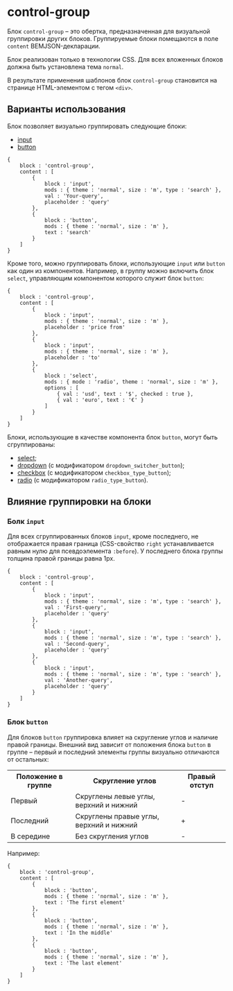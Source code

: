 # control-group

Блок `control-group` – это обертка, предназначенная для визуальной группировки других блоков. Группируемые блоки помещаются в поле `content` BEMJSON-декларации.

Блок реализован только в технологии CSS. Для всех вложенных блоков должна быть установлена тема `normal`.

В результате применения шаблонов блок `control-group` становится на странице HTML-элементом с тегом `<div>`.

## Варианты использования

Блок позволяет визуально группировать следующие блоки:

* [input](../input/input.ru.md)
* [button](../button/button.ru.md)

```bemjson
{
    block : 'control-group',
    content : [
        {
            block : 'input',
            mods : { theme : 'normal', size : 'm', type : 'search' },
            val : 'Your-query',
            placeholder : 'query'
        },
        {
            block : 'button',
            mods : { theme : 'normal', size : 'm' },
            text : 'search'
        }
    ]
}
```

Кроме того, можно группировать блоки, использующие `input` или `button` как один из компонентов. Например, в группу можно включить блок `select`, управляющим компонентом которого служит блок `button`:

```bemjson
{
    block : 'control-group',
    content : [
        {
            block : 'input',
            mods : { theme : 'normal', size : 'm' },
            placeholder : 'price from'
        },
        {
            block : 'input',
            mods : { theme : 'normal', size : 'm' },
            placeholder : 'to'
        },
        {
            block : 'select',
            mods : { mode : 'radio', theme : 'normal', size : 'm' },
            options : [
                { val : 'usd', text : '$', checked : true },
                { val : 'euro', text : '€' }
            ]
        }
    ]
}
```

Блоки, использующие в качестве компонента блок `button`, могут быть сгруппированы:

* [select](../select/select.ru.md);
* [dropdown](../dropdown/dropdown.ru.md) (с модификатором `dropdown_switcher_button`);
* [checkbox](../checkbox/checkbox.ru.md) (с модификатором `checkbox_type_button`);
* [radio](../radio/radio.ru.md) (с модификатором `radio_type_button`).

## Влияние группировки на блоки

### Болк `input`

Для всех сгруппированных блоков `input`, кроме последнего, не отображается правая граница (CSS-свойство `right` устанавливается равным нулю для псевдоэлемента `:before`). У последнего блока группы толщина правой границы равна 1px.

```bemjson
{
    block : 'control-group',
    content : [
        {
            block : 'input',
            mods : { theme : 'normal', size : 'm', type : 'search' },
            val : 'First-query',
            placeholder : 'query'
        },
        {
            block : 'input',
            mods : { theme : 'normal', size : 'm', type : 'search' },
            val : 'Second-query',
            placeholder : 'query'
        },
        {
            block : 'input',
            mods : { theme : 'normal', size : 'm', type : 'search' },
            val : 'Another-query',
            placeholder : 'query'
        }
    ]
}
```

### Блок `button`

Для блоков `button` группировка влияет на скругление углов и наличие правой границы. Внешний вид зависит от положения блока `button` в группе – первый и последний элементы группы визуально отличаются от остальных:

<table>
    <tr>
        <th>Положение в группе</th>
        <th>Скругление углов</th>
        <th>Правый отступ</th>
    </tr>
    <tr>
        <td>Первый</td>
        <td>Скруглены левые углы, верхний и нижний</td>
        <td>-</td>
    </tr>
    <tr>
        <td>Последний</td>
        <td>Скруглены правые углы, верхний и нижний</td>
        <td>+</td>
    </tr>
    <tr>
        <td>В середине</td>
        <td>Без скругления углов</td>
        <td>-</td>
    </tr>
</table>

Например:

```bemjson
{
    block : 'control-group',
    content : [
        {
            block : 'button',
            mods : { theme : 'normal', size : 'm' },
            text : 'The first element'
        },
        {
            block : 'button',
            mods : { theme : 'normal', size : 'm' },
            text : 'In the middle'
        },
        {
            block : 'button',
            mods : { theme : 'normal', size : 'm' },
            text : 'The last element'
        }
    ]
}
```
